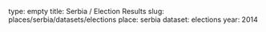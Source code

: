 type: empty
title: Serbia / Election Results
slug: places/serbia/datasets/elections
place: serbia
dataset: elections
year: 2014
